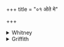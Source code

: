 +++
title = "०१ ओते मे"

+++

<details><summary>Whitney</summary>

### Translation
1. Worked in (*óta*) for me \[are\] heaven-and-earth; worked in \[is\]  
divine Sarasvatī; worked in for me \[are\] both Indra and Agni: to the  
effect "let them (dual) grind up the worm."

### Notes
Here, as everywhere else, the mss. vary with the utmost diversity  
between *krimi* and *kṛmi;* no attempt will be made to report their  
variations. The first three pādas of the verse are repeated below as vi.  
94. 3 **a, b, c**. The pple. *óta* (p. *ā́॰uta*) ⌊'woven on, worked in'  
(*ā* + *vā*)⌋ seems to mean 'brought in for my aid'; a root *u* is  
insufficiently supported ⌊see Whitney, *Roots* etc.⌋. For its forms Ppp.  
reads in **a** *oṣate*, in **b** *okatā*, in **c** *okato;* Ppp. also  
has at the end *imam* for *iti*.
</details>

<details><summary>Griffith</summary>

I have called Heaven and Earth to aid, have called divine Sarasvati, Indra and Agni have I called: Let these destroy the worm, I prayed.
</details>
